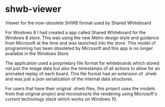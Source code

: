 # shwb-viewer
Viewer for the now-obsolete SHWB format used by Shared Whiteboard

For Windows 8 I had created a app called Shared Whiteboard for the Windows 8 store.  This was using the new Metro design style and guidance from Microsoft at the time 
and was launched into the store.  This model of programming has been obsoleted by Microsoft and this app is no longer available in the Windows Store.

The application used a proprietary file format for whiteboards which stored not just the image data but also the timestamps of all actions to allow for an animated 
replay of each board.  This file format had an extension of .shwb and was just a json serialization of the internal data structures.

For users that have their original .shwb files, this project uses the models from that original project and reconstructs the rendering using Microsoft's current 
technology stack which works on Windows 10.
